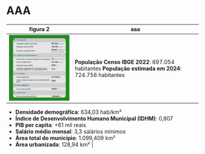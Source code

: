 # AAA

|figura 2| aaa  |
|--------|-------|
| ![Descrição da Imagem](assets/figura2.jpg) |  **População Censo IBGE 2022**: 697.054 habitantes                        **População estimada em 2024**: 724.756 habitantes
- **Densidade demográfica**: 634,03 hab/km²   
- **Índice de Desenvolvimento Humano Municipal (IDHM)**: 0,807  
- **PIB per capita**: +61 mil reais  
- **Salário médio mensal**: 3,3 salários mínimos    
- **Área total do município**: 1.099,409 km²  
- **Área urbanizada**: 128,94 km² |
